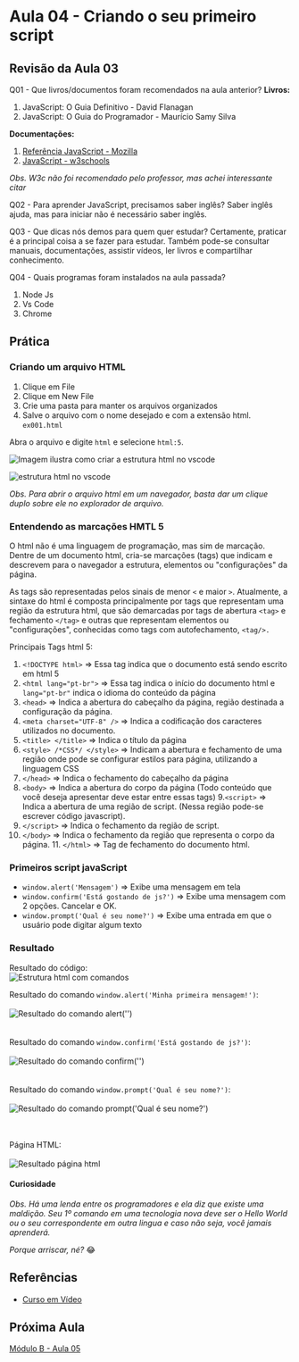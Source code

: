 # Aula 04 - Criando o seu primeiro script

## Revisão da Aula 03

Q01 - Que livros/documentos foram recomendados na aula anterior?
**Livros:**

1. JavaScript: O Guia Definitivo - David Flanagan
2. JavaScript: O Guia do Programador - Maurício Samy Silva

**Documentações:**

1. [Referência JavaScript - Mozilla](https://developer.mozilla.org/pt-BR/docs/Web/JavaScript)
2. [JavaScript - w3schools](https://www.w3schools.com/js/)

_Obs. W3c não foi recomendado pelo professor, mas achei interessante citar_

Q02 - Para aprender JavaScript, precisamos saber inglês?
Saber inglês ajuda, mas para iniciar não é necessário saber inglês.

Q03 - Que dicas nós demos para quem quer estudar?
Certamente, praticar é a principal coisa a se fazer para estudar. Também pode-se consultar manuais, documentações, assistir vídeos, ler livros e compartilhar conhecimento.

Q04 - Quais programas foram instalados na aula passada?

1. Node Js
2. Vs Code
3. Chrome

## Prática

### Criando um arquivo HTML

1. Clique em File
2. Clique em New File
3. Crie uma pasta para manter os arquivos organizados
4. Salve o arquivo com o nome desejado e com a extensão html. `ex001.html`

Abra o arquivo e digite `html` e selecione `html:5`.

![Imagem ilustra como criar a estrutura html no vscode](html-emmet.jpg)

![estrutura html no vscode](html-estrutura.jpg)

_Obs. Para abrir o arquivo html em um navegador, basta dar um clique duplo sobre ele no explorador de arquivo._

### Entendendo as marcações HMTL 5

O html não é uma linguagem de programação, mas sim de marcação. Dentre de um documento html, cria-se marcações (tags) que indicam e descrevem para o navegador a estrutura, elementos ou "configurações" da página.

As tags são representadas pelos sinais de menor `<` e maior `>`.
Atualmente, a sintaxe do html é composta principalmente por tags que representam uma região da estrutura html, que são demarcadas por tags de abertura `<tag>` e fechamento `</tag>` e outras que representam elementos ou "configurações", conhecidas como tags com autofechamento, `<tag/>.`

Principais Tags html 5:

1. `<!DOCTYPE html>` => Essa tag indica que o documento está sendo escrito em html 5
2. `<html lang="pt-br">` => Essa tag indica o início do documento html e `lang="pt-br"` indica o idioma do conteúdo da página
3. `<head>` => Indica a abertura do cabeçalho da página, região destinada a configuração da página.
4. `<meta charset="UTF-8" />` => Indica a codificação dos caracteres utilizados no documento.
5. `<title> </title>` => Indica o título da página
6. `<style> /*CSS*/ </style>` => Indicam a abertura e fechamento de uma região onde pode se configurar estilos para página, utilizando a linguagem CSS
7. `</head>` => Indica o fechamento do cabeçalho da página
8. `<body>` => Indica a abertura do corpo da página (Todo conteúdo que você deseja apresentar deve estar entre essas tags) 9.`<script>` => Indica a abertura de uma região de script. (Nessa região pode-se escrever código javascript).
9. `</script>` => Indica o fechamento da região de script.
10. `</body>` => Indica o fechamento da região que representa o corpo da página. 11. `</html>` => Tag de fechamento do documento html.

### Primeiros script javaScript

- `window.alert('Mensagem')` => Exibe uma mensagem em tela
- `window.confirm('Está gostando de js?')` => Exibe uma mensagem com 2 opções. Cancelar e OK.
- `window.prompt('Qual é seu nome?')` => Exibe uma entrada em que o usuário pode digitar algum texto

### Resultado

Resultado do código:<br/>
![Estrutura html com comandos](html-estrutura-exemplo.jpg)

Resultado do comando `window.alert('Minha primeira mensagem!')`:<br/><br/>
![Resultado do comando alert('')](alert.jpg)<br/><br/><br/>
Resultado do comando `window.confirm('Está gostando de js?')`:<br/><br/>
![Resultado do comando confirm('')](confirm.jpg)<br/><br/><br/>
Resultado do comando `window.prompt('Qual é seu nome?')`:<br/><br/>
![Resultado do comando prompt('Qual é seu nome?')](prompt.jpg)<br/><br/><br/>

Página HTML:<br/><br/>
![Resultado página html](page-html.jpg)

#### Curiosidade

_Obs. Há uma lenda entre os programadores e ela diz que existe uma maldição. Seu 1º comando em uma tecnologia nova deve ser o Hello World ou o seu correspondente em outra lingua e caso não seja, você jamais aprenderá._

_Porque arriscar, né?_ &#128514;

## Referências

- [Curso em Vídeo](https://www.youtube.com/c/CursoemV%C3%ADdeo)

## Próxima Aula

[Módulo B - Aula 05](../../moduloB/Aula05/)
